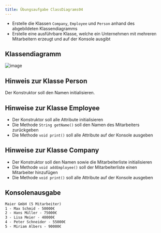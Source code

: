 ```yaml
---
title: Übungsaufgabe ClassDiagrams04
---
```


- Erstelle die Klassen `Company`, `Employee` und `Person` anhand des abgebildeten Klassendiagramms
- Erstelle eine ausführbare Klasse, welche ein Unternehmen mit mehreren Mitarbeitern erzeugt und auf der Konsole ausgibt

## Klassendiagramm
![image](https://user-images.githubusercontent.com/47243617/170922615-9bdc8766-e496-45ef-9134-319291585d65.png)

## Hinweis zur Klasse Person
Der Konstruktor soll den Namen initialisieren.

## Hinweise zur Klasse Employee
- Der Konstruktor soll alle Attribute initialisieren
- Die Methode `String getName()` soll den Namen des Mitarbeiters zurückgeben
- Die Methode `void print()` soll alle Attribute auf der Konsole ausgeben

## Hinweise zur Klasse Company
- Der Konstruktor soll den Namen sowie die Mitarbeiterliste initialisieren
- Die Methode `void addEmployee()` soll der Mitarbeiterliste einen Mitarbeiter hinzufügen
- Die Methode `void print()` soll alle Attribute auf der Konsole ausgeben

## Konsolenausgabe

```markdown
Maier GmbH (5 Mitarbeiter)
1 - Max Schmid - 50000€
2 - Hans Müller - 75000€
3 - Lisa Meier - 40000€
4 - Peter Schneider - 55000€
5 - Miriam Albers - 90000€
```
